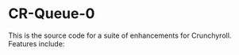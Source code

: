 # CR-Queue-0
This is the source code for a suite of enhancements for Crunchyroll. Features include:
